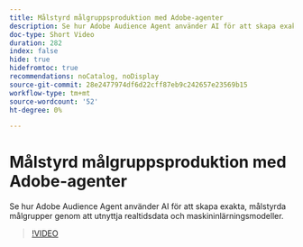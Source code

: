```yaml
---
title: Målstyrd målgruppsproduktion med Adobe-agenter
description: Se hur Adobe Audience Agent använder AI för att skapa exakta, målstyrda målgrupper genom att utnyttja realtidsdata och maskininlärningsmodeller.
doc-type: Short Video
duration: 282
index: false
hide: true
hidefromtoc: true
recommendations: noCatalog, noDisplay
source-git-commit: 28e2477974df6d22cff87eb9c242657e23569b15
workflow-type: tm+mt
source-wordcount: '52'
ht-degree: 0%

---
```



# Målstyrd målgruppsproduktion med Adobe-agenter

Se hur Adobe Audience Agent använder AI för att skapa exakta, målstyrda målgrupper genom att utnyttja realtidsdata och maskininlärningsmodeller.

<!-- 62_S653_3442539_281_goaldriven-audience-creation-with-adobe-agents -->
>[!VIDEO](https://video.tv.adobe.com/v/3458193/?learn=on&enablevpops=true)
